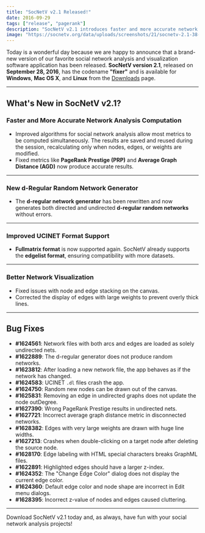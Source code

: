 ```yaml
---
title: "SocNetV v2.1 Released!"
date: 2016-09-29
tags: ["release", "pagerank"]
description: "SocNetV v2.1 introduces faster and more accurate network analysis, a new d-regular random network generator, improved UCINET format support, and many bug fixes."
image: "https://socnetv.org/data/uploads/screenshots/21/socnetv-2.1-38-actors-heart.jpg"
---
```


Today is a wonderful day because we are happy to announce that a brand-new version of our favorite social network analysis and visualization software application has been released. **SocNetV version 2.1**, released on **September 28, 2016**, has the codename **"fixer"** and is available for **Windows**, **Mac OS X**, and **Linux** from the [Downloads](https://socnetv.org/downloads/) page.

---

## What's New in SocNetV v2.1?

### Faster and More Accurate Network Analysis Computation

- Improved algorithms for social network analysis allow most metrics to be computed simultaneously. The results are saved and reused during the session, recalculating only when nodes, edges, or weights are modified.
- Fixed metrics like **PageRank Prestige (PRP)** and **Average Graph Distance (AGD)** now produce accurate results.

---

### New d-Regular Random Network Generator

- The **d-regular network generator** has been rewritten and now generates both directed and undirected **d-regular random networks** without errors.

---

### Improved UCINET Format Support

- **Fullmatrix format** is now supported again. SocNetV already supports the **edgelist format**, ensuring compatibility with more datasets.

---

### Better Network Visualization

- Fixed issues with node and edge stacking on the canvas.
- Corrected the display of edges with large weights to prevent overly thick lines.

---

## Bug Fixes

- **#1624561**: Network files with both arcs and edges are loaded as solely undirected nets.
- **#1622889**: The d-regular generator does not produce random networks.
- **#1623812**: After loading a new network file, the app behaves as if the network has changed.
- **#1624583**: UCINET `.dl` files crash the app.
- **#1624750**: Random new nodes can be drawn out of the canvas.
- **#1625831**: Removing an edge in undirected graphs does not update the node outDegree.
- **#1627390**: Wrong PageRank Prestige results in undirected nets.
- **#1627721**: Incorrect average graph distance metric in disconnected networks.
- **#1628382**: Edges with very large weights are drawn with huge line widths.
- **#1627213**: Crashes when double-clicking on a target node after deleting the source node.
- **#1628170**: Edge labeling with HTML special characters breaks GraphML files.
- **#1622891**: Highlighted edges should have a larger z-index.
- **#1624352**: The "Change Edge Color" dialog does not display the current edge color.
- **#1624360**: Default edge color and node shape are incorrect in Edit menu dialogs.
- **#1628395**: Incorrect z-value of nodes and edges caused cluttering.

---

Download SocNetV v2.1 today and, as always, have fun with your social network analysis projects!
